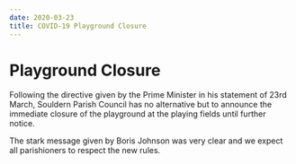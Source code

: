 ```yaml
---
date: 2020-03-23
title: COVID-19 Playground Closure
---
```


# Playground Closure

Following the directive given by the Prime Minister in his statement of 23rd March, Souldern Parish Council has no alternative but to announce the immediate closure of the playground at the playing fields until further notice.

The stark message given by Boris Johnson was very clear and we expect all parishioners to respect the new rules.
